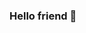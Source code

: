 ### Hello friend 🤔
<!--
**WAR-S/WAR-S** is a ✨ _special_ ✨ repository because its `README.md` (this file) appears on your GitHub profile.

###Here are some ideas to get you started:
⚡⚡Go to my site: war-s.github.io ⚡⚡
- 🔭 I’m currently working on ...
- 🌱 I’m currently learning ...
- 👯 I’m looking to collaborate on ...
- 🤔 I’m looking for help with ...
- 💬 Ask me about ...
- 📫 How to reach me: ...
- 😄 Pronouns: ...
- ⚡ Fun fact: ...
-->
